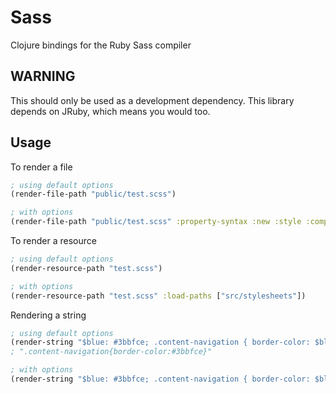 Sass
==============

Clojure bindings for the Ruby Sass compiler

## WARNING

This should only be used as a development dependency. This library depends on JRuby, which means you would too.

## Usage

To render a file

``` clojure
; using default options
(render-file-path "public/test.scss")

; with options
(render-file-path "public/test.scss" :property-syntax :new :style :compressed)
```

To render a resource

``` clojure
; using default options
(render-resource-path "test.scss")

; with options
(render-resource-path "test.scss" :load-paths ["src/stylesheets"])
```

Rendering a string

``` clojure
; using default options
(render-string "$blue: #3bbfce; .content-navigation { border-color: $blue; }")
; ".content-navigation{border-color:#3bbfce}"

; with options
(render-string "$blue: #3bbfce; .content-navigation { border-color: $blue; }" :style :compressed :syntax :scss)
```
